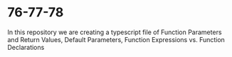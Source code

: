 # 76-77-78
In this repository we are creating a typescript file of Function Parameters and Return Values, Default Parameters, Function Expressions vs. Function Declarations
